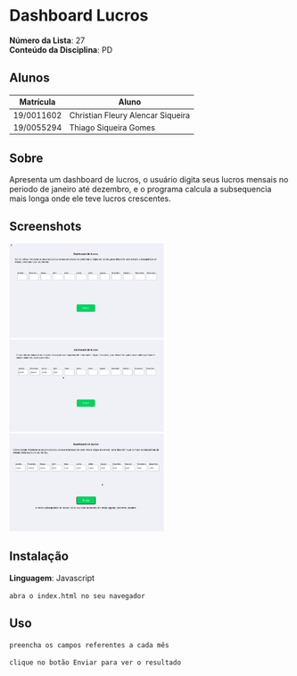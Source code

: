 # Dashboard Lucros

**Número da Lista**: 27<br>
**Conteúdo da Disciplina**: PD<br>

## Alunos
|Matrícula | Aluno |
| -- | -- |
| 19/0011602  |  Christian Fleury Alencar Siqueira  |
| 19/0055294  |  Thiago Siqueira Gomes |

## Sobre 
Apresenta um dashboard de lucros, o usuário digita seus lucros mensais no periodo de janeiro até dezembro, e o programa calcula a subsequencia mais longa onde ele teve lucros crescentes.

## Screenshots
<img width="55%" src="./images/image1.png" alt="NetRecipes Image"/>
<img width="55%" src="./images/image2.png" alt="NetRecipes Image"/>
<img width="55%" src="./images/image3.png" alt="NetRecipes Image"/>


## Instalação 
**Linguagem**: Javascript<br>

```abra o index.html no seu navegador```






## Uso 

```preencha os campos referentes a cada mês```

```clique no botão Enviar para ver o resultado```




